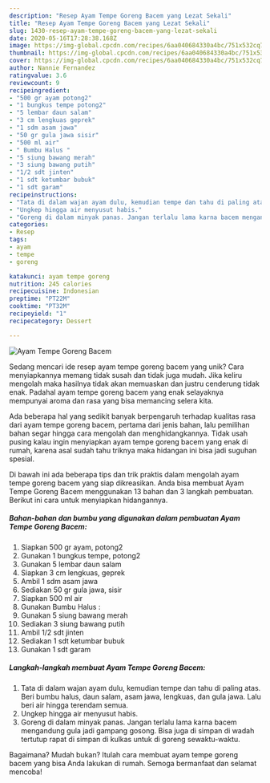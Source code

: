 ```yaml
---
description: "Resep Ayam Tempe Goreng Bacem yang Lezat Sekali"
title: "Resep Ayam Tempe Goreng Bacem yang Lezat Sekali"
slug: 1430-resep-ayam-tempe-goreng-bacem-yang-lezat-sekali
date: 2020-05-16T17:28:38.168Z
image: https://img-global.cpcdn.com/recipes/6aa040684330a4bc/751x532cq70/ayam-tempe-goreng-bacem-foto-resep-utama.jpg
thumbnail: https://img-global.cpcdn.com/recipes/6aa040684330a4bc/751x532cq70/ayam-tempe-goreng-bacem-foto-resep-utama.jpg
cover: https://img-global.cpcdn.com/recipes/6aa040684330a4bc/751x532cq70/ayam-tempe-goreng-bacem-foto-resep-utama.jpg
author: Nannie Fernandez
ratingvalue: 3.6
reviewcount: 9
recipeingredient:
- "500 gr ayam potong2"
- "1 bungkus tempe potong2"
- "5 lembar daun salam"
- "3 cm lengkuas geprek"
- "1 sdm asam jawa"
- "50 gr gula jawa sisir"
- "500 ml air"
- " Bumbu Halus "
- "5 siung bawang merah"
- "3 siung bawang putih"
- "1/2 sdt jinten"
- "1 sdt ketumbar bubuk"
- "1 sdt garam"
recipeinstructions:
- "Tata di dalam wajan ayam dulu, kemudian tempe dan tahu di paling atas. Beri bumbu halus, daun salam, asam jawa, lengkuas, dan gula jawa. Lalu beri air hingga terendam semua."
- "Ungkep hingga air menyusut habis."
- "Goreng di dalam minyak panas. Jangan terlalu lama karna bacem mengandung gula jadi gampang gosong. Bisa juga di simpan di wadah tertutup rapat di simpan di kulkas untuk di goreng sewaktu-waktu."
categories:
- Resep
tags:
- ayam
- tempe
- goreng

katakunci: ayam tempe goreng 
nutrition: 245 calories
recipecuisine: Indonesian
preptime: "PT22M"
cooktime: "PT32M"
recipeyield: "1"
recipecategory: Dessert

---
```



![Ayam Tempe Goreng Bacem](https://img-global.cpcdn.com/recipes/6aa040684330a4bc/751x532cq70/ayam-tempe-goreng-bacem-foto-resep-utama.jpg)

Sedang mencari ide resep ayam tempe goreng bacem yang unik? Cara menyiapkannya memang tidak susah dan tidak juga mudah. Jika keliru mengolah maka hasilnya tidak akan memuaskan dan justru cenderung tidak enak. Padahal ayam tempe goreng bacem yang enak selayaknya mempunyai aroma dan rasa yang bisa memancing selera kita.



Ada beberapa hal yang sedikit banyak berpengaruh terhadap kualitas rasa dari ayam tempe goreng bacem, pertama dari jenis bahan, lalu pemilihan bahan segar hingga cara mengolah dan menghidangkannya. Tidak usah pusing kalau ingin menyiapkan ayam tempe goreng bacem yang enak di rumah, karena asal sudah tahu triknya maka hidangan ini bisa jadi suguhan spesial.


Di bawah ini ada beberapa tips dan trik praktis dalam mengolah ayam tempe goreng bacem yang siap dikreasikan. Anda bisa membuat Ayam Tempe Goreng Bacem menggunakan 13 bahan dan 3 langkah pembuatan. Berikut ini cara untuk menyiapkan hidangannya.

<!--inarticleads1-->

##### Bahan-bahan dan bumbu yang digunakan dalam pembuatan Ayam Tempe Goreng Bacem:

1. Siapkan 500 gr ayam, potong2
1. Gunakan 1 bungkus tempe, potong2
1. Gunakan 5 lembar daun salam
1. Siapkan 3 cm lengkuas, geprek
1. Ambil 1 sdm asam jawa
1. Sediakan 50 gr gula jawa, sisir
1. Siapkan 500 ml air
1. Gunakan  Bumbu Halus :
1. Gunakan 5 siung bawang merah
1. Sediakan 3 siung bawang putih
1. Ambil 1/2 sdt jinten
1. Sediakan 1 sdt ketumbar bubuk
1. Gunakan 1 sdt garam




<!--inarticleads2-->

##### Langkah-langkah membuat Ayam Tempe Goreng Bacem:

1. Tata di dalam wajan ayam dulu, kemudian tempe dan tahu di paling atas. Beri bumbu halus, daun salam, asam jawa, lengkuas, dan gula jawa. Lalu beri air hingga terendam semua.
1. Ungkep hingga air menyusut habis.
1. Goreng di dalam minyak panas. Jangan terlalu lama karna bacem mengandung gula jadi gampang gosong. Bisa juga di simpan di wadah tertutup rapat di simpan di kulkas untuk di goreng sewaktu-waktu.




Bagaimana? Mudah bukan? Itulah cara membuat ayam tempe goreng bacem yang bisa Anda lakukan di rumah. Semoga bermanfaat dan selamat mencoba!
